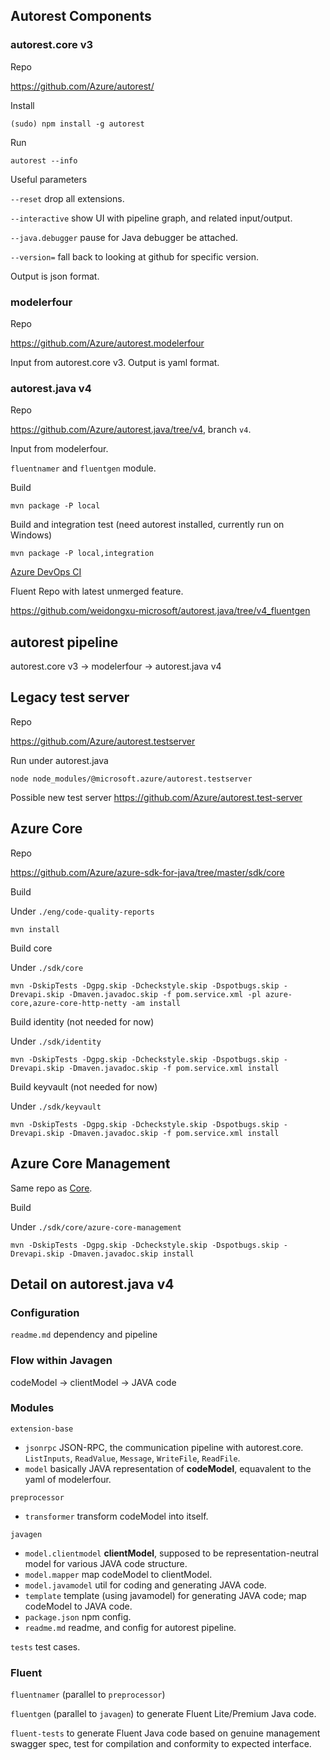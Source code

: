 ## Autorest Components

### autorest.core v3

Repo

https://github.com/Azure/autorest/

Install

`(sudo) npm install -g autorest`

Run

`autorest --info`

Useful parameters

`--reset` drop all extensions.

`--interactive` show UI with pipeline graph, and related input/output.

`--java.debugger` pause for Java debugger be attached.

`--version=` fall back to looking at github for specific version.

Output is json format.

### modelerfour

Repo

https://github.com/Azure/autorest.modelerfour

Input from autorest.core v3. Output is yaml format.

### autorest.java v4

Repo

https://github.com/Azure/autorest.java/tree/v4, branch `v4`.

Input from modelerfour.

`fluentnamer` and `fluentgen` module.

Build

`mvn package -P local`

Build and integration test (need autorest installed, currently run on Windows)

`mvn package -P local,integration`

[Azure DevOps CI](https://dev.azure.com/azure-sdk/public/_build?definitionId=1590)

Fluent Repo with latest unmerged feature.

https://github.com/weidongxu-microsoft/autorest.java/tree/v4_fluentgen

## autorest pipeline

autorest.core v3 -> modelerfour -> autorest.java v4

## Legacy test server

Repo

https://github.com/Azure/autorest.testserver

Run under autorest.java

`node node_modules/@microsoft.azure/autorest.testserver`

Possible new test server https://github.com/Azure/autorest.test-server

## Azure Core

Repo

https://github.com/Azure/azure-sdk-for-java/tree/master/sdk/core

Build

Under `./eng/code-quality-reports`

`mvn install`

Build core

Under `./sdk/core`

`mvn -DskipTests -Dgpg.skip -Dcheckstyle.skip -Dspotbugs.skip -Drevapi.skip -Dmaven.javadoc.skip -f pom.service.xml -pl azure-core,azure-core-http-netty -am install`

Build identity (not needed for now)

Under `./sdk/identity`

`mvn -DskipTests -Dgpg.skip -Dcheckstyle.skip -Dspotbugs.skip -Drevapi.skip -Dmaven.javadoc.skip -f pom.service.xml install`

Build keyvault (not needed for now)

Under `./sdk/keyvault`

`mvn -DskipTests -Dgpg.skip -Dcheckstyle.skip -Dspotbugs.skip -Drevapi.skip -Dmaven.javadoc.skip -f pom.service.xml install`

## Azure Core Management

Same repo as [Core](#azure-core).

Build

Under `./sdk/core/azure-core-management`

`mvn -DskipTests -Dgpg.skip -Dcheckstyle.skip -Dspotbugs.skip -Drevapi.skip -Dmaven.javadoc.skip install`

## Detail on autorest.java v4

### Configuration

`readme.md` dependency and pipeline

### Flow within Javagen

codeModel -> clientModel -> JAVA code

### Modules

`extension-base`
- `jsonrpc` JSON-RPC, the communication pipeline with autorest.core. `ListInputs`, `ReadValue`, `Message`, `WriteFile`, `ReadFile`.
- `model` basically JAVA representation of **codeModel**, equavalent to the yaml of modelerfour.

`preprocessor`
- `transformer` transform codeModel into itself.

`javagen`
- `model.clientmodel` **clientModel**, supposed to be representation-neutral model for various JAVA code structure.
- `model.mapper` map codeModel to clientModel.
- `model.javamodel` util for coding and generating JAVA code.
- `template` template (using javamodel) for generating JAVA code; map codeModel to JAVA code.
- `package.json` npm config.
- `readme.md` readme, and config for autorest pipeline.

`tests` test cases.

### Fluent 

`fluentnamer` (parallel to `preprocessor`)

`fluentgen` (parallel to `javagen`) to generate Fluent Lite/Premium Java code.

`fluent-tests` to generate Fluent Java code based on genuine management swagger spec, test for compilation and conformity to expected interface.
